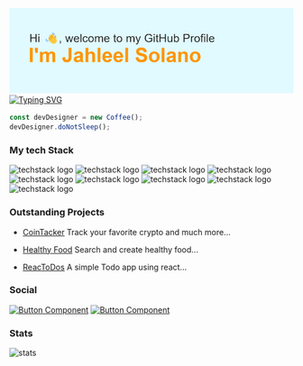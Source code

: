 ![header](/header.png)
[![Typing SVG](https://readme-typing-svg.demolab.com/?lines=I'm+Fullstack+Developer+and+...;UX/UI+and+Industrial+Designer)](https://git.io/typing-svg)
```javascript
const devDesigner = new Coffee();
devDesigner.doNotSleep();
```
### My tech Stack
![techstack logo](https://readme-components.vercel.app/api?component=logo&logo=Javascript&fill=faea05) ![techstack logo](https://readme-components.vercel.app/api?component=logo&logo=react&fill=61dbfb) ![techstack logo](https://readme-components.vercel.app/api?component=logo&logo=redux) ![techstack logo](https://readme-components.vercel.app/api?component=logo&logo=HTML5&fill=fa4a05)  ![techstack logo](https://readme-components.vercel.app/api?component=logo&logo=CSS3&fill=056bfa) 
![techstack logo](https://readme-components.vercel.app/api?component=logo&logo=Node.Js&fill=20bd04) ![techstack logo](https://readme-components.vercel.app/api?component=logo&logo=Express.Js&fill=0000) ![techstack logo](https://readme-components.vercel.app/api?component=logo&logo=MongoDB&fill=21fc63) ![techstack logo](https://readme-components.vercel.app/api?component=logo&logo=PostgreSQL&fill=3e84c9)

### Outstanding Projects
- [CoinTacker](https://github.com/PF-03/CoinTracker)
Track your favorite crypto and much more...

- [Healthy Food](https://github.com/Jahleels/PI-food-main)
Search and create healthy food...

- [ReacToDos](https://github.com/Jahleels/react-todos)
A simple Todo app using react...

### Social
[![Button Component](https://readme-components.vercel.app/api?component=button&text=Linkedin)](https://www.linkedin.com/in/jahleel-solano-101834206/)
[![Button Component](https://readme-components.vercel.app/api?component=button&text=Whatsapp&fill=25d366)](https://api.whatsapp.com/send?phone=573022994596)

### Stats
![stats](https://github-readme-stats.vercel.app/api/top-langs/?username=jahleels)

